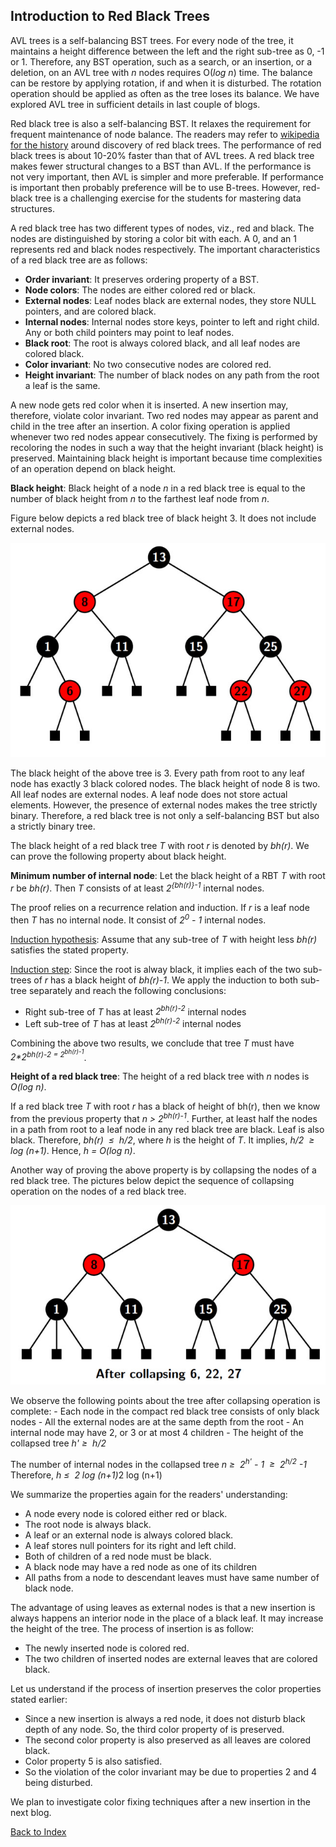 ## Introduction to Red Black Trees

AVL trees is a self-balancing BST trees. For every node of the tree, it maintains a height difference between the left and 
the right sub-tree as 0, -1 or 1. Therefore, any BST operation, such as a search, or an insertion, or a deletion, on an AVL 
tree with <i>n</i> nodes requires O(<i>log n</i>) time. The balance can be restore by applying rotation, if and when it 
is disturbed. The rotation operation should be applied as often as the tree loses its balance. We have explored AVL tree 
in sufficient details in last couple of blogs. 

Red black tree is also a self-balancing BST.  It relaxes the requirement for frequent maintenance of node balance. The 
readers may refer to [wikipedia for the history](https://en.wikipedia.org/wiki/Red%E2%80%93black_tree) around discovery of 
red black trees. The performance of red black trees is about 10-20% faster than that of AVL trees. A red black tree makes 
fewer structural changes to a BST than AVL. If the performance is not very important, then AVL is simpler and more 
preferable. If performance is important then probably preference will be to use B-trees. However, red-black tree is a 
challenging exercise for the students for mastering data structures. 

A red black tree has two different types of nodes, viz., red and black. The nodes are distinguished by storing a color bit with each. A 
0, and an 1 represents red and black nodes respectively. The important characteristics of a red black tree are as follows:

- <b>Order invariant</b>: It preserves ordering property of a BST.
- <b>Node colors</b>: The nodes are either colored red or black.
- <b>External nodes</b>: Leaf nodes black are external nodes, they 
store NULL pointers, and are colored black.
- <b>Internal nodes</b>: Internal nodes store keys, pointer to left and right
child. Any or both child pointers may point to leaf nodes.
- <b>Black root</b>: The root is always colored black, and 
all leaf nodes are colored black. 
- <b>Color invariant</b>: No two consecutive nodes are colored red.
- <b>Height invariant</b>: The number of black nodes on any path from the root a leaf is the same.

A new node gets red color when it is inserted. A new insertion may, therefore, violate color invariant. Two red nodes may appear as parent and child in
the tree after an insertion. A color fixing operation is applied whenever two red nodes appear consecutively. The fixing is performed by recoloring the 
nodes in such a way that the height invariant (black height) is preserved. Maintaining black height is important because time complexities of an 
operation depend on black height. 

<strong>Black height</strong>: Black height of a node <i>n</i> in a red black tree is equal to the number of black height from <i>n</i> to the farthest leaf node from <i>n</i>.

Figure below depicts a red black tree of black height 3. It does not include external nodes. 
<p align="center">
<img src="../images/redBlackTree1.jpg">
</p>
The black height of the above tree is 3. Every path from root to any leaf node has exactly 3 black colored nodes. The black height of node 8 is two. 
All leaf nodes are external nodes. A leaf node does not store actual elements. However, the presence of external nodes makes the tree strictly binary. 
Therefore, a red black tree is not only a self-balancing BST but also a strictly binary tree. 

The black height of a red black tree <i>T</i> with root <i>r</i> is denoted by <i>bh(r)</i>. We can prove the following property about black height.

<strong>Minimum number of internal node</strong>: Let the black height of a RBT <i>T</i> with root <i>r</i> be <i>bh(r)</i>. Then <i>T</i> consists of at least 
<i>2<sup>{bh(r)}-1</sup></i> internal nodes. 

The proof relies on a recurrence relation and induction. If <i>r</i> is a leaf node then <i>T</i> has no internal node. It consist of <i>2<sup>0</sup> - 1</i> 
internal nodes. 

<u>Induction hypothesis</u>: Assume that any sub-tree of <i>T</i> with height less <i>bh(r)</i> satisfies the stated property.

<u>Induction step</u>: Since the root is alway black, it implies each of the two sub-trees of <i>r</i> has a black height of <i>bh(r)-1</i>. 
We apply the induction to both sub-tree separately and reach the following conclusions:

- Right sub-tree of <i>T</i> has at least <i>2<sup>bh(r)-2</sup></i> internal nodes
- Left sub-tree of <i>T</i> has at least <i>2<sup>bh(r)-2</sup></i> internal nodes

Combining the above two results, we conclude that tree <i>T</i> must have <i>2*2<sup>bh(r)-2</sub> = 2<sup>bh(r)-1</sup></i>.  

<strong>Height of a red black tree</strong>:  The height of a red black tree with <i>n</i> nodes is <i>O(log n)</i>.

If a red black tree <i>T</i> with root <i>r</i> has a black of height of </i>bh(r)</i>, then we know from the previous property that <i>n > 2<sup>bh(r)-1</sup></i>. 
Further, at least half the nodes in a path from root to a leaf node in any red black tree are black. Leaf is also black. Therefore, <i>bh(r) &nbsp;&le;&nbsp; h/2</i>, where
<i>h</i> is the height of <i>T</i>. It implies, <i>h/2 &nbsp;&ge;&nbsp; log (n+1)</i>. Hence, <i>h = O(log n)</i>.

Another way of proving the above property is by collapsing the nodes of a red black tree. The pictures below depict the sequence of collapsing operation 
on the nodes of a red black tree.
<p align="center">
<img src="../images/redBlackTree2.jpg">
</p>
We observe the following points about the tree after collapsing operation is complete:
- Each node in the compact red black tree consists of only black nodes 
- All the external nodes are at the same depth from the root 
- An internal node may have 2, or 3 or at most 4 children
- The height of the collapsed tree <i>h'&nbsp;&ge;&nbsp; h/2</i>

The number of internal nodes in the collapsed tree 
<i> n&nbsp;&ge;&nbsp; 2<sup>h'</sup> - 1 &nbsp;&ge;&nbsp; 2<sup>h/2</sup> -1</i>
Therefore, <i> h&nbsp;&le;&nbsp; 2 log (n+1)</i>2 log (n+1)</i> 

We summarize the properties again for the readers' understanding:

- A node every node is colored either red or black. 
- The root node is always black. 
- A leaf or an external node is always colored black.
- A leaf stores null pointers for its right and left child.
- Both of children of a red node must be black.
- A black node may have a red node as one of its children 
- All paths from a node to descendant leaves must have same number of black node. 

The advantage of using leaves as external nodes is that a new insertion is always happens an interior node in the place of a black leaf. It may increase
the height of the tree. The process of insertion is as follow:

- The newly inserted node is colored red. 
- The two children of inserted nodes are external leaves that are colored black.

Let us understand if the process of insertion preserves the color properties 
stated earlier: 

- Since a new insertion is always a red node, it does not disturb black depth of any node. So, the third color property of is preserved.
- The second color property is also preserved as all
leaves are colored black.
- Color property 5 is also satisfied.
- So the violation of the color invariant may be due to properties 2
and 4 being disturbed.

We plan to investigate color fixing techniques after a new insertion in the next blog. 

[Back to Index](../index.md)
